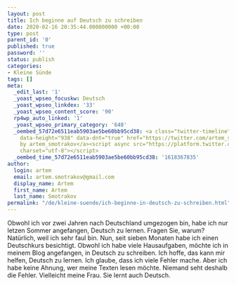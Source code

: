 ```yaml
---
layout: post
title: Ich beginne auf Deutsch zu schreiben
date: 2020-02-16 20:35:44.000000000 +00:00
type: post
parent_id: '0'
published: true
password: ''
status: publish
categories:
- Kleine Sünde
tags: []
meta:
  _edit_last: '1'
  _yoast_wpseo_focuskw: Deutsch
  _yoast_wpseo_linkdex: '33'
  _yoast_wpseo_content_score: '90'
  rp4wp_auto_linked: '1'
  _yoast_wpseo_primary_category: '648'
  _oembed_57d72e6511eab5903ae5be60bb95cd38: <a class="twitter-timeline" data-width="625"
    data-height="938" data-dnt="true" href="https://twitter.com/artem_smotrakov?ref_src=twsrc%5Etfw">Tweets
    by artem_smotrakov</a><script async src="https://platform.twitter.com/widgets.js"
    charset="utf-8"></script>
  _oembed_time_57d72e6511eab5903ae5be60bb95cd38: '1618367835'
author:
  login: artem
  email: artem.smotrakov@gmail.com
  display_name: Artem
  first_name: Artem
  last_name: Smotrakov
permalink: "/de/kleine-suende/ich-beginne-in-deutsch-zu-schreiben.html"
---
```

<!-- wp:paragraph -->

Obwohl ich vor zwei Jahren nach Deutschland umgezogen bin, habe ich nur letzen Sommer angefangen, Deutsch zu lernen. Fragen Sie, warum? Natürlich, weil ich sehr faul bin. Nun, seit sieben Monaten habe ich einen Deutschkurs besichtigt. Obwohl ich habe viele Hausaufgaben, möchte ich in meinem Blog angefangen, in Deutsch zu schreiben. Ich hoffe, das kann mir helfen, Deutsch zu lernen. Ich glaube, dass ich viele Fehler mache. Aber ich habe keine Ahnung, wer meine Texten lesen möchte. Niemand seht deshalb die Fehler. Vielleicht meine Frau. Sie lernt auch Deutsch.

<!-- /wp:paragraph -->


